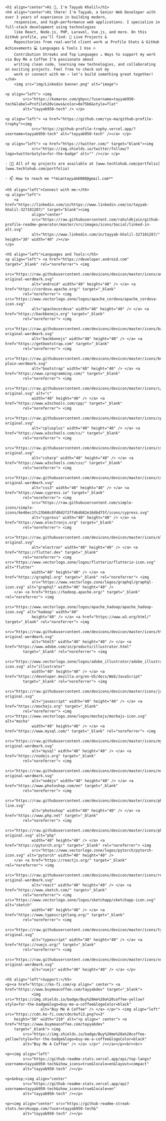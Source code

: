 
    <h1 align="center">Hi 👋, I'm Tayyab Khalil</h1>
    <h4 align="center">Hi there! I'm Tayyab, a Senior Web Developer with over 3 years of experience in building modern,
        responsive, and high-performance web applications. I specialize in full-stack development using technologies
        like React, Node.js, PHP, Laravel, Vue.js, and more. On this GitHub profile, you’ll find: 🚀 Live Projects &
        Repositories from real-world client work 📊 Profile Stats & GitHub Achievements 💻 Languages & Tools I Use 🔥
        Contribution Streaks and Top Languages ☕ Ways to support my work via Buy Me a Coffee I’m passionate about
        writing clean code, learning new technologies, and collaborating on exciting projects. Feel free to check out my
        work or connect with me — let’s build something great together!</h4>
        <img src="img/Linkedin banner.png" alt="image">

    <p align="left"> <img
            src="https://komarev.com/ghpvc/?username=tayyab950-tech&label=Profile%20views&color=0e75b6&style=flat"
            alt="tayyab950-tech" /> </p>

    <p align="left"> <a href="https://github.com/ryo-ma/github-profile-trophy"><img
                src="https://github-profile-trophy.vercel.app/?username=tayyab950-tech" alt="tayyab950-tech" /></a> </p>

    <p align="left"> <a href="https://twitter.com/" target="blank"><img
                src="https://img.shields.io/twitter/follow/?logo=twitter&style=for-the-badge" alt="" /></a> </p>

    - 👨‍💻 All of my projects are available at [www.techlohub.com/portfolio](www.techlohub.com/portfolio)

    - 📫 How to reach me **miantayyab6088@gmail.com**

    <h5 align="left">Connect with me:</h5>
    <p align="left">
        <a href="https://linkedin.com/in/https://www.linkedin.com/in/tayyab-khalil-327101287/" target="blank"><img
                align="center"
                src="https://raw.githubusercontent.com/rahuldkjain/github-profile-readme-generator/master/src/images/icons/Social/linked-in-alt.svg"
                alt="https://www.linkedin.com/in/tayyab-khalil-327101287/" height="30" width="40" /></a>
    </p>

    <h5 align="left">Languages and Tools:</h5>
    <p align="left"> <a href="https://developer.android.com" target="_blank" rel="noreferrer"> <img
                src="https://raw.githubusercontent.com/devicons/devicon/master/icons/android/android-original-wordmark.svg"
                alt="android" width="40" height="40" /> </a> <a href="https://cordova.apache.org/" target="_blank"
            rel="noreferrer"> <img src="https://www.vectorlogo.zone/logos/apache_cordova/apache_cordova-icon.svg"
                alt="apachecordova" width="40" height="40" /> </a> <a href="https://backbonejs.org" target="_blank"
            rel="noreferrer"> <img
                src="https://raw.githubusercontent.com/devicons/devicon/master/icons/backbonejs/backbonejs-original-wordmark.svg"
                alt="backbonejs" width="40" height="40" /> </a> <a href="https://getbootstrap.com" target="_blank"
            rel="noreferrer"> <img
                src="https://raw.githubusercontent.com/devicons/devicon/master/icons/bootstrap/bootstrap-plain-wordmark.svg"
                alt="bootstrap" width="40" height="40" /> </a> <a href="https://www.cprogramming.com/" target="_blank"
            rel="noreferrer"> <img
                src="https://raw.githubusercontent.com/devicons/devicon/master/icons/c/c-original.svg" alt="c"
                width="40" height="40" /> </a> <a href="https://www.w3schools.com/cpp/" target="_blank"
            rel="noreferrer"> <img
                src="https://raw.githubusercontent.com/devicons/devicon/master/icons/cplusplus/cplusplus-original.svg"
                alt="cplusplus" width="40" height="40" /> </a> <a href="https://www.w3schools.com/cs/" target="_blank"
            rel="noreferrer"> <img
                src="https://raw.githubusercontent.com/devicons/devicon/master/icons/csharp/csharp-original.svg"
                alt="csharp" width="40" height="40" /> </a> <a href="https://www.w3schools.com/css/" target="_blank"
            rel="noreferrer"> <img
                src="https://raw.githubusercontent.com/devicons/devicon/master/icons/css3/css3-original-wordmark.svg"
                alt="css3" width="40" height="40" /> </a> <a href="https://www.cypress.io" target="_blank"
            rel="noreferrer"> <img
                src="https://raw.githubusercontent.com/simple-icons/simple-icons/6e46ec1fc23b60c8fd0d2f2ff46db82e16dbd75f/icons/cypress.svg"
                alt="cypress" width="40" height="40" /> </a> <a href="https://www.electronjs.org" target="_blank"
            rel="noreferrer"> <img
                src="https://raw.githubusercontent.com/devicons/devicon/master/icons/electron/electron-original.svg"
                alt="electron" width="40" height="40" /> </a> <a href="https://flutter.dev" target="_blank"
            rel="noreferrer"> <img src="https://www.vectorlogo.zone/logos/flutterio/flutterio-icon.svg" alt="flutter"
                width="40" height="40" /> </a> <a href="https://graphql.org" target="_blank" rel="noreferrer"> <img
                src="https://www.vectorlogo.zone/logos/graphql/graphql-icon.svg" alt="graphql" width="40" height="40" />
        </a> <a href="https://hadoop.apache.org/" target="_blank" rel="noreferrer"> <img
                src="https://www.vectorlogo.zone/logos/apache_hadoop/apache_hadoop-icon.svg" alt="hadoop" width="40"
                height="40" /> </a> <a href="https://www.w3.org/html/" target="_blank" rel="noreferrer"> <img
                src="https://raw.githubusercontent.com/devicons/devicon/master/icons/html5/html5-original-wordmark.svg"
                alt="html5" width="40" height="40" /> </a> <a href="https://www.adobe.com/in/products/illustrator.html"
            target="_blank" rel="noreferrer"> <img
                src="https://www.vectorlogo.zone/logos/adobe_illustrator/adobe_illustrator-icon.svg" alt="illustrator"
                width="40" height="40" /> </a> <a href="https://developer.mozilla.org/en-US/docs/Web/JavaScript"
            target="_blank" rel="noreferrer"> <img
                src="https://raw.githubusercontent.com/devicons/devicon/master/icons/javascript/javascript-original.svg"
                alt="javascript" width="40" height="40" /> </a> <a href="https://mochajs.org" target="_blank"
            rel="noreferrer"> <img src="https://www.vectorlogo.zone/logos/mochajs/mochajs-icon.svg" alt="mocha"
                width="40" height="40" /> </a> <a href="https://www.mysql.com/" target="_blank" rel="noreferrer"> <img
                src="https://raw.githubusercontent.com/devicons/devicon/master/icons/mysql/mysql-original-wordmark.svg"
                alt="mysql" width="40" height="40" /> </a> <a href="https://nodejs.org" target="_blank"
            rel="noreferrer"> <img
                src="https://raw.githubusercontent.com/devicons/devicon/master/icons/nodejs/nodejs-original-wordmark.svg"
                alt="nodejs" width="40" height="40" /> </a> <a href="https://www.photoshop.com/en" target="_blank"
            rel="noreferrer"> <img
                src="https://raw.githubusercontent.com/devicons/devicon/master/icons/photoshop/photoshop-line.svg"
                alt="photoshop" width="40" height="40" /> </a> <a href="https://www.php.net" target="_blank"
            rel="noreferrer"> <img
                src="https://raw.githubusercontent.com/devicons/devicon/master/icons/php/php-original.svg" alt="php"
                width="40" height="40" /> </a> <a href="https://pytorch.org/" target="_blank" rel="noreferrer"> <img
                src="https://www.vectorlogo.zone/logos/pytorch/pytorch-icon.svg" alt="pytorch" width="40" height="40" />
        </a> <a href="https://reactjs.org/" target="_blank" rel="noreferrer"> <img
                src="https://raw.githubusercontent.com/devicons/devicon/master/icons/react/react-original-wordmark.svg"
                alt="react" width="40" height="40" /> </a> <a href="https://www.sketch.com/" target="_blank"
            rel="noreferrer"> <img src="https://www.vectorlogo.zone/logos/sketchapp/sketchapp-icon.svg" alt="sketch"
                width="40" height="40" /> </a> <a href="https://www.typescriptlang.org/" target="_blank"
            rel="noreferrer"> <img
                src="https://raw.githubusercontent.com/devicons/devicon/master/icons/typescript/typescript-original.svg"
                alt="typescript" width="40" height="40" /> </a> <a href="https://vuejs.org/" target="_blank"
            rel="noreferrer"> <img
                src="https://raw.githubusercontent.com/devicons/devicon/master/icons/vuejs/vuejs-original-wordmark.svg"
                alt="vuejs" width="40" height="40" /> </a> </p>

    <h5 align="left">Support:</h5>
    <p><a href="https://ko-fi.com/<p align=" center"> <a href="https://www.buymeacoffee.com/tayyabdev" target="_blank">
                <img src="https://img.shields.io/badge/Buy%20me%20a%20coffee-yellow?style=for-the-badge&logo=buy-me-a-coffee&logoColor=black"
                    alt="Buy Me A Coffee" /> </a> </p>"> <img align="left" src="https://cdn.ko-fi.com/cdn/kofi3.png?v=3"
        height="50" width="210" alt="<p align=" center"> <a href="https://www.buymeacoffee.com/tayyabdev"
        target="_blank"> <img
            src="https://img.shields.io/badge/Buy%20me%20a%20coffee-yellow?style=for-the-badge&logo=buy-me-a-coffee&logoColor=black"
            alt="Buy Me A Coffee" /> </a> </p>" /></a></p><br><br>

    <p><img align="left"
            src="https://github-readme-stats.vercel.app/api/top-langs?username=tayyab950-tech&show_icons=true&locale=en&layout=compact"
            alt="tayyab950-tech" /></p>

    <p>&nbsp;<img align="center"
            src="https://github-readme-stats.vercel.app/api?username=tayyab950-tech&show_icons=true&locale=en"
            alt="tayyab950-tech" /></p>

    <p><img align="center" src="https://github-readme-streak-stats.herokuapp.com/?user=tayyab950-tech&"
            alt="tayyab950-tech" /></p>
